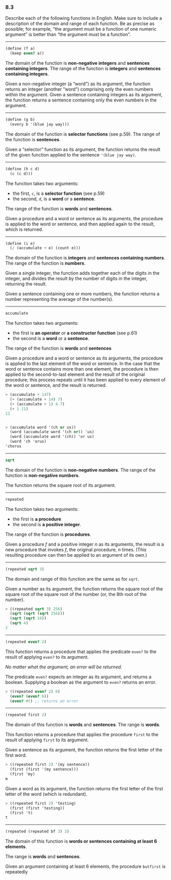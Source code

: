 ### 8.3

Describe each of the following functions in English. Make sure to include a description of the domain and range of each function. Be as precise as possible; for example, “the argument must be a function of one numeric argument” is better than “the argument must be a function”.

***

~~~ scheme
(define (f a)
  (keep even? a))
~~~

The domain of the function is **non-negative integers** and **sentences containing integers**.
The range of the function is **integers** and **sentences containing integers**.

Given a non-negative integer (a “word”) as its argument, the function returns an integer (another “word”) comprising only the even numbers within the argument. Given a sentence containing integers as its argument, the function returns a sentence containing only the even numbers in the argument.

***

~~~ scheme
(define (g b)
  (every b '(blue jay way)))
~~~

The domain of the function is **selector functions** (see p.59). The range of the function is **sentences**.

Given a “selector” function as its argument, the function returns the result of the given function applied to the sentence `'(blue jay way)`.

***

~~~ scheme
(define (h c d)
  (c (c d)))
~~~
The function takes two arguments:

* the first, `c`, is a **selector function** (see p.59)
* the second, `d`, is a **word** or a **sentence**.

The range of the function is **words** and **sentences**.

Given a procedure and a word or sentence as its arguments, the procedure is applied to the word or sentence, and then applied again to the result, which is returned.
***

~~~ scheme
(define (i e)
  (/ (accumulate + e) (count e)))
~~~

The domain of the function is **integers** and **sentences containing numbers**. The range of the function is **numbers**.

Given a single integer, the function adds together each of the digits in the integer, and divides the result by the number of digits in the integer, returning the result.

Given a sentence containing one or more numbers, the function returns a number representing the average of the number(s).

***

~~~ scheme
accumulate
~~~
The function takes two arguments:

* the first is **an operator** or **a constructor function** (see p.61)
* the second is a **word** or a **sentence**.

The range of the function is **words** and **sentences**

Given a procedure and a word or sentence as its arguments, the procedure is applied to the last element of the word or sentence. In the case that the word or sentence contains more than one element, the procedure is then applied to the second-to-last element and the result of the original procedure; this process repeats until it has been applied to every element of the word or sentence, and the result is returned.

~~~ scheme
> (accumulate + 147)
  (+ (accumulate + 14) 7)
  (+ (accumulate + 1) 4 7)
  (+ 1 11)
12


> (accumulate word '(ch or us))
  (word (accumulate word '(ch or)) 'us)
  (word (accumulate word '(ch)) 'or us)
  (word 'ch 'orus)
'chorus
~~~

***

~~~ scheme
sqrt
~~~

The domain of the function is **non-negative numbers**.
The range of the function is **non-negative numbers**.

The function returns the square root of its argument.

***

~~~ scheme
repeated
~~~

The function takes two arguments:

* the first is **a procedure**
* the second is **a positive integer**.

The range of the function is **procedures**.

Given a procedure *f* and a positive integer *n* as its arguments, the result is a new procedure that invokes *f*, the original procedure, *n* times. (This resulting procedure can then be applied to an argument of its own.)
***

~~~ scheme
(repeated sqrt 3)
~~~

The domain and range of this function are the same as for `sqrt`.

Given a number as its argument, the function returns the square root of the square root of the square root of the number (or, the 8th root of the number).

~~~ scheme
> ((repeated sqrt 3) 256)
  (sqrt (sqrt (sqrt 256)))
  (sqrt (sqrt 16))
  (sqrt 4)
2
~~~
***

~~~ scheme
(repeated even? 2)
~~~

This function returns a procedure that applies the predicate `even?` to the result of applying `even?` to its argument.

*No matter what the argument, an error will be returned.*

The predicate `even?` expects an integer as its argument, and returns a boolean. Supplying a boolean as the argument to `even?` returns an error.

~~~ scheme
> ((repeated even? 2) 6)
  (even? (even? 6))
  (even? #t) ;; returns an error
~~~

***

~~~ scheme
(repeated first 2)
~~~

The domain of this function is **words** and **sentences**. The range is **words**.

This function returns a procedure that applies the procedure `first` to the result of applying `first` to its argument.

Given a sentence as its argument, the function returns the first letter of the first word.

~~~ scheme
> ((repeated first 2) '(my sentence))
  (first (first '(my sentence)))
  (first 'my)
m
~~~

Given a word as its argument, the function returns the first letter of the first letter of the word (which is redundant).

~~~ scheme
> ((repeated first 2) 'testing)
  (first (first 'testing))
  (first 't)
t
~~~

***

~~~ scheme
(repeated (repeated bf 3) 2)
~~~

The domain of this function is **words or sentences containing at least 6 elements**.

The range is **words** and **sentences**.

Given an argument containing at least 6 elements, the procedure `butfirst` is repeatedly 

